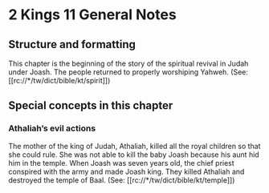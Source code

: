 # 2 Kings 11 General Notes
## Structure and formatting

This chapter is the beginning of the story of the spiritual revival in Judah under Joash. The people returned to properly worshiping Yahweh. (See: [[rc://*/tw/dict/bible/kt/spirit]])

## Special concepts in this chapter

### Athaliah’s evil actions
The mother of the king of Judah, Athaliah, killed all the royal children so that she could rule. She was not able to kill the baby Joash because his aunt hid him in the temple. When Joash was seven years old, the chief priest conspired with the army and made Joash king. They killed Athaliah and destroyed the temple of Baal. (See: [[rc://*/tw/dict/bible/kt/temple]])